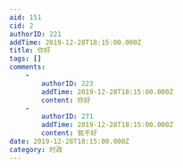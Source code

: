 ```yaml
---
aid: 151
cid: 2
authorID: 221
addTime: 2019-12-28T18:15:00.000Z
title: 你好
tags: []
comments:
    -
        authorID: 223
        addTime: 2019-12-28T18:15:00.000Z
        content: 你好
    -
        authorID: 271
        addTime: 2019-12-28T18:15:00.000Z
        content: 我不好
date: 2019-12-28T18:15:00.000Z
category: 时政
---
```



